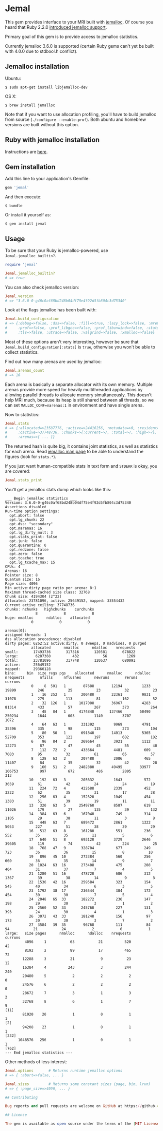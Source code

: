 # Jemal

This gem provides interface to your MRI built with [jemalloc](canonware.com/jemalloc/).
Of course you heard that
Ruby 2.2.0 [introduced jemalloc support](https://www.ruby-lang.org/en/news/2014/12/25/ruby-2-2-0-released/).

Primary goal of this gem is to provide access to jemalloc statistics.

Currently jemalloc 3.6.0 is supported (certain Ruby gems can't yet be built
with 4.0.0 due to stdbool.h conflict).

## Jemalloc installation

Ubuntu:

    $ sudo apt-get install libjemalloc-dev

OS X:

    $ brew install jemalloc


Note that if you want to use allocation profiling, you'll have to build
jemalloc from source (`./configure --enable-prof`). Both ubuntu and homebrew versions
are built without this option.

## Ruby with jemalloc installation


Instructions are [here](http://groguelon.fr/post/106221222318/how-to-install-ruby-220-with-jemalloc-support).

## Gem installation

Add this line to your application's Gemfile:

```ruby
gem 'jemal'
```

And then execute:

    $ bundle

Or install it yourself as:

    $ gem install jemal

## Usage

To be sure that your Ruby is jemalloc-powered, use `Jemal.jemalloc_builtin?`.

```ruby
require 'jemal'

Jemal.jemalloc_builtin?
# => true
```

You can also check jemalloc version:

```ruby
Jemal.version
# => "3.6.0-0-g46c0af68bd248b04df75e4f92d5fb804c3d75340"
```

Look at the flags jemalloc has been built with:

```ruby
Jemal.build_configuration
# => {:debug=>false, :dss=>false, :fill=>true, :lazy_lock=>false, :mremap=>false, :munmap=>true,
#     :prof=>false, :prof_libgcc=>false, :prof_libunwind=>false, :stats=>true, :tcache=>true,
#     :tls=>false, :utrace=>false, :valgrind=>false, :xmalloc=>false}
```

Most of these options aren't very interesting, however be sure that `Jemal.build_configuration[:stats]` is `true`,
otherwise you won't be able to collect statistics.

Find out how many arenas are used by jemalloc:

```ruby
Jemal.arenas_count
# => 16
```

Each arena is basically a separate allocator with its own memory. Multiple arenas provide more speed for heavily
multithreaded applications by allowing parallel threads to allocate memory simultaneously. This doesn't help MRI much, because its heap is still shared between all threads, so we can set `MALLOC_CONF=narenas:1` in environment and have single arena.

Now to statistics:

```ruby
Jemal.stats
# => {:allocated=>23587776, :active=>24416256, :metadata=>0, :resident=>0, :mapped=>29360128,
#     :cactive=>37748736, :chunks=>{:current=>7, :total=>7, :high=>7},
#     :arenas=>[ ... ]}
```

The returned hash is quite big, it contains joint statistics, as well as statistics for each arena. Read 
[jemalloc man page](http://www.unix.com/man-page/freebsd/3/jemalloc/) to be able to understand the figures (look for `stats.*`).

If you just want human-compatible stats in text form and `STDERR` is okay, you are covered:

```ruby
Jemal.stats_print
```

You'll get a jemalloc stats dump which looks like this:

```
___ Begin jemalloc statistics ___
Version: 3.6.0-0-g46c0af68bd248b04df75e4f92d5fb804c3d75340
Assertions disabled
Run-time option settings:
  opt.abort: false
  opt.lg_chunk: 22
  opt.dss: "secondary"
  opt.narenas: 16
  opt.lg_dirty_mult: 3
  opt.stats_print: false
  opt.junk: false
  opt.quarantine: 0
  opt.redzone: false
  opt.zero: false
  opt.tcache: true
  opt.lg_tcache_max: 15
CPUs: 4
Arenas: 16
Pointer size: 8
Quantum size: 16
Page size: 4096
Min active:dirty page ratio per arena: 8:1
Maximum thread-cached size class: 32768
Chunk size: 4194304 (2^22)
Allocated: 23781096, active: 25649152, mapped: 33554432
Current active ceiling: 37748736
chunks: nchunks   highchunks    curchunks
              8            8            8
huge: nmalloc      ndalloc    allocated
            0            0            0

arenas[0]:
assigned threads: 1
dss allocation precedence: disabled
dirty pages: 6262:52 active:dirty, 0 sweeps, 0 madvises, 0 purged
            allocated      nmalloc      ndalloc    nrequests
small:       17493736       317316       120581       678822
large:        6287360          432           56         1269
total:       23781096       317748       120637       680091
active:      25649152
mapped:      29360128
bins:     bin  size regs pgs    allocated      nmalloc      ndalloc    nrequests       nfills     nflushes      newruns       reruns      curruns
            0     8  501   1        87688        12194         1233        19899          246           25           23           32           23
            1    16  252   1       200480        22361         9831        31078          279          113           81          162           52
            2    32  126   1      1017088        36067         4283        81314          433           57          267          373          264
            3    48   84   1      4174848       137466        50490       250234         1644          603         1140         3707         1072
            4    64   63   1       331392         9969         4791        35396          335           98          115          273          104
            5    80   50   1       691840        14013         5365        52709          353          122          197          682          182
            6    96   84   2       269664         3921         1112        12273           87           47           45           55           40
            7   112   72   2       433664         4481          609         7083           95           32           61           65           57
            8   128   63   2       207488         2086          465        11407           84           35           32           42           28
            9   160   51   2      2482880        49495        33977       106753          997          672          486         2895          313
           10   192   63   3       205632         1643          572         3659           61           42           24           24           19
           11   224   72   4       422688         2339          452         3222           62           35           31           17           28
           12   256   63   4       152320         1049          454         1383           51           39           19           11           11
           13   320   63   5      2549760         8587          619        11026          179           27          135           39          132
           14   384   63   6       167040          749          314         1105           29           38           11            3            8
           15   448   63   7       689472         2861         1322         5053          227           51           38           39           29
           16   512   63   8       161280          551          236          552           35           35           11            5            6
           17   640   51   8       693120         3729         2646        39605          119           74           42          224           25
           18   768   47   9       328704          677          249          723           36           36           15            8           10
           19   896   45  10       272384          560          256          660           36           35           14            9            7
           20  1024   63  16       273408          475          208          464           31           37            7            4            5
           21  1280   51  16       478720          686          312         1367           39           38           14            9            8
           22  1536   42  16       259584          323          154          545           40           34            6            3            5
           23  1792   38  17       236544          304          172          454           30           30            7            5            4
           24  2048   65  33       182272          236          147          198           29           30            3            1            2
           25  2560   52  33       245760          227          131          393           24           30            4            1            3
           26  3072   43  33       181248          156           97          173           30           30            3            7            2
           27  3584   39  35        96768          111           84           94           21           24            2            0            1
large:   size pages      nmalloc      ndalloc    nrequests      curruns
         4096     1           63           21          520           42
         8192     2           89           17          465           72
        12288     3           21            9           23           12
        16384     4          243            3          244          240
        20480     5            2            2            2            0
        24576     6            2            2            2            0
        28672     7            3            1            3            2
        32768     8            6            1            7            5
[11]
        81920    20            1            0            1            1
[2]
        94208    23            1            0            1            1
[232]
      1048576   256            1            0            1            1
[762]
--- End jemalloc statistics ---
```

Other methods of less interest:

```ruby
Jemal.options       # Returns runtime jemalloc options
# => { :abort=>false, ... }

Jemal.sizes         # Returns some constant sizes (page, bin, lrun)
# => { :page_size=>4096, ... }

## Contributing

Bug reports and pull requests are welcome on GitHub at https://github.com/be9/jemal.

## License

The gem is available as open source under the terms of the [MIT License](http://opensource.org/licenses/MIT).
